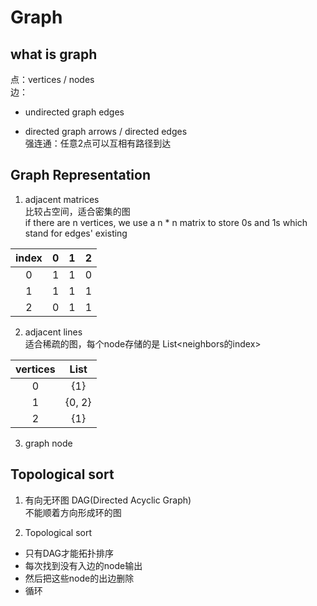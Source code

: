 # Graph
## what is graph
点：vertices / nodes   
边：
- undirected graph
edges

- directed graph
arrows / directed edges   
强连通：任意2点可以互相有路径到达

## Graph Representation
1. adjacent matrices  
比较占空间，适合密集的图   
if there are n vertices, we use a n * n matrix to store 0s and 1s which stand for edges' existing

| index |   0   |   1   |   2   |
| :---: | :---: | :---: | :---: |
|   0   |   1   |   1   |   0   |
|   1   |   1   |   1   |   1   |
|   2   |   0   |   1   |   1   |

2. adjacent lines     
适合稀疏的图，每个node存储的是
List<neighbors的index>     

| vertices | List<Integer> |
| :------: | :-----------: |
|    0     |      {1}      |
|    1     |    {0, 2}     |
|    2     |      {1}      |



3. graph node

## Topological sort
1. 有向无环图 DAG(Directed Acyclic Graph)  
不能顺着方向形成环的图

2. Topological sort     
- 只有DAG才能拓扑排序
- 每次找到没有入边的node输出
- 然后把这些node的出边删除
- 循环



